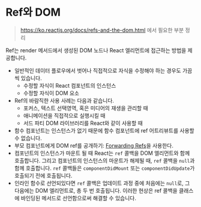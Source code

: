# Ref와 DOM

> https://ko.reactjs.org/docs/refs-and-the-dom.html 에서 필요한 부분 정리

Ref는 render 메서드에서 생성된 DOM 노드나 React 엘리먼트에 접근하는 방법을 제공합니다.

- 일반적인 데이터 플로우에서 벗어나 직접적으로 자식을 수정해야 하는 경우도 가끔씩 있습니다.
  - 수정할 자식이 React 컴포넌트의 인스턴스
  - 수정할 자식이 DOM 요소
- Ref의 바람직한 사용 사례는 다음과 같습니다.
  - 포커스, 텍스트 선택영역, 혹은 미디어의 재생을 관리할 때
  - 애니메이션을 직접적으로 실행시킬 때
  - 서드 파티 DOM 라이브러리를 React와 같이 사용할 때
- 함수 컴포넌트는 인스턴스가 없기 때문에 함수 컴포넌트에 ref 어트리뷰트를 사용할 수 없습니다.
- 부모 컴포넌트에게 DOM ref를 공개하기: [Forwarding Refs](https://ko.reactjs.org/docs/forwarding-refs.html)을 사용한다.
- 컴포넌트의 인스턴스가 마운트 될 때 React는 `ref` 콜백을 DOM 엘리먼트와 함께 호출합니다. 그리고 컴포넌트의 인스턴스의 마운트가 해제될 때, `ref` 콜백을 `null`과 함께 호출합니다. `ref` 콜백들은 `componentDidMount` 또는 `componentDidUpdate`가 호출되기 전에 호출됩니다.
- 인라인 함수로 선언되있다면 `ref` 콜백은 업데이트 과정 중에 처음에는 `null`로, 그 다음에는 DOM 엘리먼트로, 총 두 번 호출됩니다. 이러한 현상은 ref 콜백을 클래스에 바인딩된 메서드로 선언함으로써 해결할 수 있습니다.
